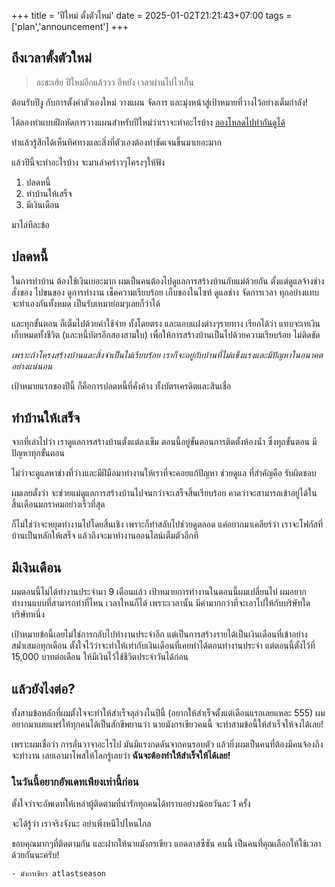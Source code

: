 +++
title = 'ปีใหม่ ตั้งตัวใหม่'
date = 2025-01-02T21:21:43+07:00
tags = ['plan','announcement']
+++


## ถึงเวลาตั้งตัวใหม่

> อะชะเฮ้ย ปีใหม่อีกแล้ววว อีหยัง เวลาผ่านไปไวเกิ๊น

ต้อนรับปีงู กับการตั้งค่าตัวเองใหม่ วางแผน จัดการ และมุ่งหน้าสู่เป้าหมายที่วางไว้อย่างเต็มกำลัง!

ได้ลองทำแบบฝึกหัดการวางแผนสำหรับปีใหม่ว่าเราจะทำอะไรบ้าง [ลองโหลดไปทำกันดูได้](https://rm-rethink.b-cdn.net/AnnualReview.pdf?utm_source=sfmc&utm_medium=email&utm_campaign=Rethink_001_January_25_BuyersAndUsers_SS_CC_241228&utm_term=https%3a%2f%2frm-rethink.b-cdn.net%2fAnnualReview.pdf&utm_id=669498)

ทำแล้วรู้สึกได้เห็นทิศทางและสิ่งที่ตัวเองต้องทำชัดเจนขึ้นมาเยอะมาก

แล้วปีนี้จะทำอะไรบ้าง จะมาเล่าคร่าวๆโครงๆให้ฟัง

1. ปลดหนี้
3. ทำบ้านให้เสร็จ
2. มีเงินเดือน

มาไล่ทีละข้อ

## ปลดหนี้

ในการทำบ้าน ต้องใช้เงินเยอะมาก ผมเป็นคนต้องไปดูแลการสร้างบ้านกับแม่ด้วยกัน ตั้งแต่ดูแลจ้างช่าง สั่งของ ไปขนของ ดูการทำงาน เช็คความเรียบร้อย เก็บของในไซท์ ดูแลช่าง จัดการเวลา ทุกอย่างแทบจะทำเองกันทั้งหมด เป็นรับเหมาย่อมๆเลยก็ว่าได้

และทุกขั้นตอน ก็เต็มไปด้วยค่าใช้จ่าย ทั้งโดยตรง และแอบแฝงต่างๆรายทาง เรียกได้ว่า แทบจะเทเงินเก็บหมดทั้งชีวิต (และหนี้บัตรอีกสองสามใบ) เพื่อให้การสร้างบ้านเป็นไปด้วยความเรียบร้อย ไม่ติดขัด

*เพราะถ้าโครงสร้างบ้านและสิ่งจำเป็นไม่เรียบร้อย เราก็จะอยู่กับบ้านที่ไม่แข็งแรงและมีปัญหาในอนาคตอย่างแน่นอน*

เป้าหมายแรกของปีนี้ ก็คือการปลดหนี้ที่คั่งค้าง ทั้งบัตรเครดิตและสินเชื่อ

## ทำบ้านให้เสร็จ

จากที่เล่าไปว่า เราดูแลการสร้างบ้านตั้งแต่ลงเข็ม ตอนนี้อยู่ขั้นตอนการติดตั้งห้องน้ำ ซึ่งทุกขั้นตอน มีปัญหาทุกขั้นตอน

ไม่ว่าจะดูแลหาช่างที่ว่างและมีฝีมือมาทำงานให้เราที่จะคอยแก้ปัญหา ช่วยดูแล ที่สำคัญคือ รับผิดชอบ

ผมเลยตั้งว่า จะช่วยแม่ดูแลการสร้างบ้านไปจนกว่าจะเสร็จสิ้นเรียบร้อย คาดว่าจะสามารถเข้าอยู่ได้ในสิ้นเดือนมกราคมอย่างเร็วที่สุด

ก็ไม่ใช่ว่าจะหยุดทำงานไปโดยสิ้นเชิง เพราะก็ทำสลับไปช่วยดูตลอด แค่อยากมาเคลียร์ว่า เราจะโฟกัสที่บ้านเป็นหลักให้เสร็จ แล้วถึงจะมาทำงานออนไลน์เต็มตัวอีกที

## มีเงินเดือน

ผมตอนนี้ไม่ได้ทำงานประจำมา 9 เดือนแล้ว เป้าหมายการทำงานในตอนนี้ผมเปลี่ยนไป ผมอยากทำงานแบบที่สามารถทำที่ไหน เวลาไหนก็ได้ เพราะเวลานั้น มีค่ามากกว่าที่จะเอาไปให้กับบริษัทใดบริษัทหนึ่ง

เป้าหมายข้อนี้เลยไม่ใช่การกลับไปทำงานประจำอีก แต่เป็นการสร้างรายได้เป็นเงินเดือนที่เข้าอย่างสม่ำเสมอทุกเดือน ตั้งใจไว้ว่าจะทำให้เท่ากับเงินเดือนที่เคยทำได้ตอนทำงานประจำ แต่ตอนนี้ตั้งไว้ที่ 15,000 บาทต่อเดือน ให้มีเงินไว้ใช้ชีวิตประจำวันได้ก่อน

## แล้วยังไงต่อ?

ทั้งสามข้อหลักที่ผมตั้งใจจะทำให้สำเร็จลุล่วงในปีนี้ (อยากให้สำเร็จตั้งแต่เดือนแรกเลยแหละ 555) ผมอยากมาเผยแพร่ให้ทุกคนได้เป็นสักขีพยานว่า นายมังกรเขียวคนนี้ จะทำสามข้อนี้ให้สำเร็จให้จงได้เลย!

เพราะผมเชื่อว่า การลั่นวาจาอะไรไป มันมีแรงกดดันจากคนรอบตัว แล้วยิ่งผมเป็นคนที่ต้องมีคนจ้องถึงจะทำงาน เลยเอามาโพสให้โลกรู้เลยว่า **ฉันจะต้องทำให้สำเร็จให้ได้เลย!**

### ในวันนี้อยากอัพเดทเพียงเท่านี้ก่อน

ตั้งใจว่าจะอัพเดทให้เหล่าผู้ติดตามที่น่ารักทุกคนได้ทราบอย่างน้อยวันละ 1 ครั้ง

จะได้รู้ว่า เราจริงจังนะ อย่าเพิ่งหนีไปไหนไกล

ขอบคุณมากๆที่ติดตามกัน และฝากให้นายมังกรเขียว แอดลาสซีซัน คนนี้ เป็นคนที่คุณเลือกให้ใช้เวลาด้วยกันนะครับ!

	- มังกรเขียว atlastseason

